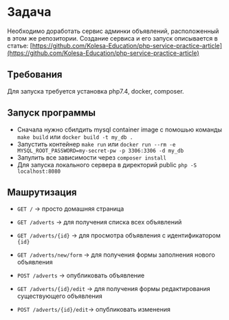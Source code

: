 # Задача
Необходимо доработать сервис админки объявлений, расположенный в этом же репозитории.
Создание сервиса и его запуск описывается в статье: [https://github.com/Kolesa-Education/php-service-practice-article](https://github.com/Kolesa-Education/php-service-practice-article)

## Tребования

Для запуска требуется установка php7.4, docker, composer.

## Запуск программы

- Сначала нужно сбилдить mysql container image c помошью команды 
```make build``` или ```docker build -t my_db . ```
- Запустить контейнер 
```make run``` или ```docker run --rm -e MYSQL_ROOT_PASSWORD=my-secret-pw -p 3306:3306 -d my_db```
- Запулить все зависимости через
``` composer install ```
- Для запуска локального сервера в директорий public
```php -S localhost:8080 ```

## Машрутизация

- `GET /` -> просто домашняя страница
- `GET /adverts` -> для получения cписка всех объявлений
- `GET /adverts/{id}` -> для просмотра объявления c идентификатором `{id}`

- `GET /adverts/new/form` -> для получения формы заполнения нового объявления
- `POST /adverts` -> опубликовать объявление

- `GET /adverts/{id}/edit` -> для получения формы редактирования существующего объявления
- `POST /adverts/{id}/edit`-> опубликовать изменения
